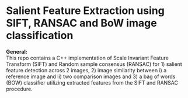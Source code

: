 # Salient Feature Extraction using SIFT, RANSAC and BoW image classification
 
**General:**
<br>
This repo contains a C++ implementation of Scale Invariant Feature Transform (SIFT) and Random sample consensus (RANSAC) for 1) salient feature detection across 2 images, 2) image similarity between i) a reference image and ii) two comparison images and 3) a bag of words (BOW) classifier utilizing extracted features from the SIFT and RANSAC procedure. 
